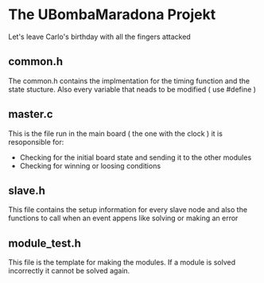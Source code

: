 # The UBombaMaradona Projekt

Let's leave Carlo's birthday with all the fingers attacked

## common.h

The common.h contains the implmentation for the timing function and the state stucture. Also every variable that neads to be modified ( use #define )

## master.c

This is the file run in the main board ( the one with the clock ) it is resoponsible for:

- Checking for the initial board state and sending it to the other modules
- Checking for winning or loosing conditions 

## slave.h

This file contains the setup information for every slave node and also the functions to call when an event appens like solving or making an error

## module_test.h

This file is the template for making the modules.
If a module is solved incorrectly it cannot be solved again.
 